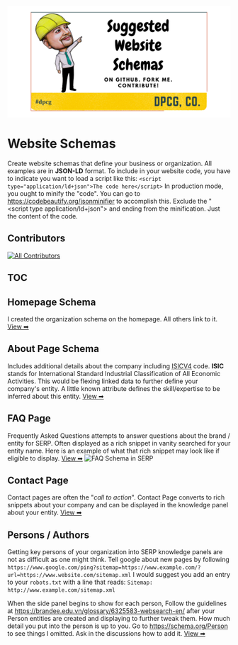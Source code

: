 ![Website Schemas](website-schemas.png)
# Website Schemas
Create website schemas that define your business or organization. All examples are in **JSON-LD** format. To include in your website code, you have to indicate you want to load a script like this: `<script type="application/ld+json">The code here</script>` In production mode, you ought to minify the "code". You can go to https://codebeautify.org/jsonminifier to accomplish this. Exclude the "<script type application/ld+json"> and ending </script> from the minification. Just the content of the code.
## Contributors
<!-- ALL-CONTRIBUTORS-BADGE:START - Do not remove or modify this section -->
[![All Contributors](https://img.shields.io/badge/all_contributors-13-orange.svg?style=flat-square)](#contributors)
<!-- ALL-CONTRIBUTORS-BADGE:END --> 

TOC
---
## Homepage Schema
I created the organization schema on the homepage. All others link to it. [View ➡](homepage/README.md "Home Page")

## About Page Schema
Includes additional details about the company including <abbr title="International Standard Industrial Classification of All Economic Activities">ISICV4</abbr> code. **ISIC** stands for International Standard Industrial Classification of All Economic Activities. This would be flexing linked data to further define your company's entity. A little known attribute defines the skill/expertise to be inferred about this entity. [View ➡](AboutPage/README.md "About Page")

## FAQ Page
Frequently Asked Questions attempts to answer questions about the brand / entity for SERP. Often displayed as a rich snippet in vanity searched for your entity name. Here is an example of what that rich snippet may look like if eligible to display.  [View ➡](FaqPage/README.md "FAQ Page")
![FAQ Schema in SERP](https://developers.google.com/search/docs/advanced/structured-data/images/faqpage-searchresult.png)

## Contact Page
Contact pages are often the "_call to action_". Contact Page converts to rich snippets about your company and can be displayed in the knowledge panel about your entity. [View ➡](ContactPage/README.md "Contact Page")

## Persons / Authors
Getting key persons of your organization into SERP knowledge panels are not as difficult as one might think. Tell google about new pages by following `https://www.google.com/ping?sitemap=https://www.example.com/?url=https://www.website.com/sitemap.xml` I would suggest you add an entry to your `robots.txt` with a line that reads: `Sitemap: http://www.example.com/sitemap.xml`

When the side panel begins to show for each person, Follow the guidelines at https://brandee.edu.vn/glossary/6325583-websearch-en/ after your Person entities are created and displaying to further tweak them. How much detail you put into the person is up to you. Go to https://schema.org/Person to see things I omitted. Ask in the discussions how to add it. [View ➡](PersonPage/README.md "Person Pages")
